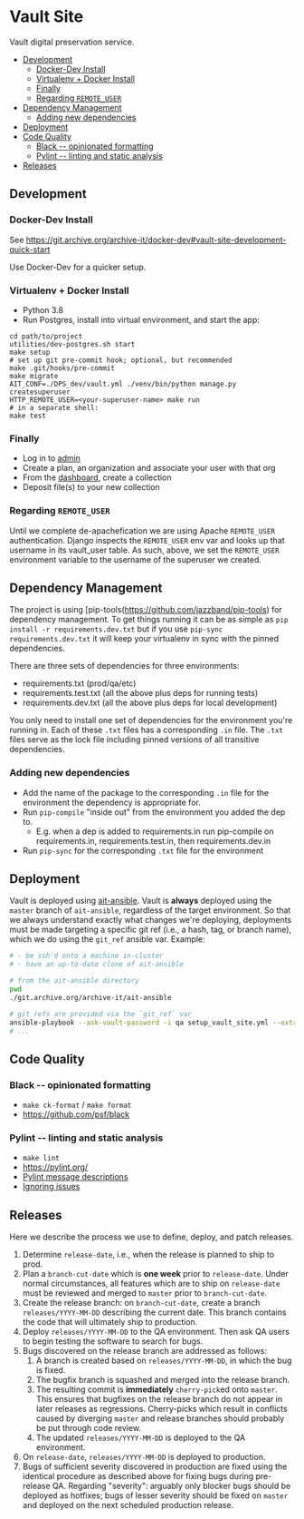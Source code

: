 # Vault Site

Vault digital preservation service.

<!-- note: Table of contents below is autogenerated by markdown-toc -->

<!-- toc -->

- [Development](#development)
  * [Docker-Dev Install](#docker-dev-install)
  * [Virtualenv + Docker Install](#virtualenv--docker-install)
  * [Finally](#finally)
  * [Regarding `REMOTE_USER`](#regarding-remote_user)
- [Dependency Management](#dependency-management)
  * [Adding new dependencies](#adding-new-dependencies)
- [Deployment](#deployment)
- [Code Quality](#code-quality)
  * [Black -- opinionated formatting](#black----opinionated-formatting)
  * [Pylint -- linting and static analysis](#pylint----linting-and-static-analysis)
- [Releases](#releases)

<!-- tocstop -->

## Development

### Docker-Dev Install

See https://git.archive.org/archive-it/docker-dev#vault-site-development-quick-start

Use Docker-Dev for a quicker setup.

### Virtualenv + Docker Install
- Python 3.8
- Run Postgres, install into virtual environment, and start the app:
```
cd path/to/project
utilities/dev-postgres.sh start
make setup
# set up git pre-commit hook; optional, but recommended
make .git/hooks/pre-commit
make migrate
AIT_CONF=./DPS_dev/vault.yml ./venv/bin/python manage.py createsuperuser
HTTP_REMOTE_USER=<your-superuser-name> make run
# in a separate shell:
make test
```

### Finally
- Log in to [admin](http://localhost:8000/admin/)
- Create a plan, an organization and associate your user with that org
- From the [dashboard](http://localhost:8000/dashboard), create a collection
- Deposit file(s) to your new collection

### Regarding `REMOTE_USER`
Until we complete de-apachefication we are using Apache `REMOTE_USER`
authentication. Django inspects the `REMOTE_USER` env var and looks up that
username in its vault_user table. As such, above, we set the `REMOTE_USER`
environment variable to the username of the superuser we created.

## Dependency Management
The project is using [pip-tools(https://github.com/jazzband/pip-tools) for
dependency management. To get things running it can be as simple as `pip
install -r requirements.dev.txt` but if you use `pip-sync requirements.dev.txt`
it will keep your virtualenv in sync with the pinned dependencies.

There are three sets of dependencies for three environments:
- requirements.txt (prod/qa/etc)
- requirements.test.txt (all the above plus deps for running tests)
- requirements.dev.txt (all the above plus deps for local development)

You only need to install one set of dependencies for the environment you're
running in. Each of these `.txt` files has a corresponding `.in` file. The
`.txt` files serve as the lock file including pinned versions of all transitive
dependencies.

### Adding new dependencies

- Add the name of the package to the corresponding `.in` file for the
  environment the dependency is appropriate for.
- Run `pip-compile` "inside out" from the environment you added the dep to.
  - E.g. when a dep is added to requirements.in run pip-compile on
    requirements.in, requirements.test.in, then requirements.dev.in
- Run `pip-sync` for the corresponding `.txt` file for the environment

## Deployment
Vault is deployed using
[ait-ansible](https://git.archive.org/archive-it/ait-ansible). Vault is
**always** deployed using the `master` branch of `ait-ansible`, regardless of the
target environment. So that we always understand exactly what changes we're
deploying, deployments must be made targeting a specific git ref (i.e., a hash,
tag, or branch name), which we do using the `git_ref` ansible var. Example:

```sh
# - be ssh'd onto a machine in-cluster
# - have an up-to-date clone of ait-ansible

# from the ait-ansible directory
pwd
./git.archive.org/archive-it/ait-ansible

# git refs are provided via the `git_ref` var
ansible-playbook --ask-vault-password -i qa setup_vault_site.yml --extra-vars git_ref=eec824149cc850e094dd92921e4af0f8f13ee380
# ...
```

## Code Quality
### Black -- opinionated formatting
* `make ck-format` / `make format`
* https://github.com/psf/black

### Pylint -- linting and static analysis
* `make lint`
* https://pylint.org/
* [Pylint message descriptions](https://pycodequ.al/docs/pylint-messages.html)
* [Ignoring issues](https://pycodequ.al/docs/ignore-issues.html)

## Releases
Here we describe the process we use to define, deploy, and patch releases.

1. Determine `release-date`, i.e., when the release is planned to ship to prod.
2. Plan a `branch-cut-date` which is **one week** prior to `release-date`.
   Under normal circumstances, all features which are to ship on `release-date`
   must be reviewed and merged to `master` prior to `branch-cut-date`.
3. Create the release branch: on `branch-cut-date`, create a branch
   `releases/YYYY-MM-DD` describing the current date. This branch contains the
   code that will ultimately ship to production.
4. Deploy `releases/YYYY-MM-DD` to the QA environment. Then ask QA users to begin
   testing the software to search for bugs.
5. Bugs discovered on the release branch are addressed as follows:
   1. A branch is created based on `releases/YYYY-MM-DD`, in which the bug is
      fixed.
   2. The bugfix branch is squashed and merged into the release branch.
   3. The resulting commit is **immediately** `cherry-pick`ed onto `master`.
      This ensures that bugfixes on the release branch do not appear in later
      releases as regressions. Cherry-picks which result in conflicts caused by
      diverging `master` and release branches should probably be put through
      code review.
   4. The updated `releases/YYYY-MM-DD` is deployed to the QA environment.
6. On `release-date`, `releases/YYYY-MM-DD` is deployed to production.
7. Bugs of sufficient severity discovered in production are fixed using the
   identical procedure as described above for fixing bugs during pre-release
   QA. Regarding "severity": arguably only blocker bugs should be deployed as
   hotfixes; bugs of lesser severity should be fixed on `master` and deployed
   on the next scheduled production release.
